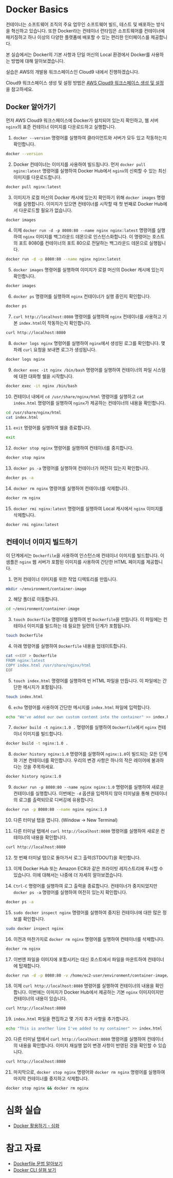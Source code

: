 # Docker Basics
컨테이너는 소프트웨어 조직의 주요 업무인 소프트웨어 빌드, 테스트 및 배포하는 방식을 혁신하고 있습니다. 또한 Docker라는 컨테이너 런타임은 소프트웨어를 컨테이너에 패키징하고 하나 이상의 다양한 플랫폼에 배포할 수 있는 편리한 인터페이스를 제공합니다.

본 실습에서는 Docker의 기본 사항과 단일 머신의 Local 환경에서 Docker를 사용하는 방법에 대해 알아보겠습니다. 

실습은 AWS의 개발용 워크스페이스인 Cloud9 내에서 진행하겠습니다.

Cloud9 워크스페이스 생성 및 설정 방법은 [AWS Cloud9 워크스페이스 생성 및 설정](./cloud9.md)을 참고하세요.

## Docker 알아가기
먼저 AWS Cloud9 워크스페이스에 Docker가 설치되어 있는지 확인하고, 웹 서버 `nginx`의 표준 컨테이너 이미지를 다운로드하고 실행합니다.

1. `docker --version` 명령어를 실행하여 클라이언트와 서버가 모두 있고 작동하는지 확인합니다.
```bash
docker --version
```

2. Docker 컨테이너는 이미지를 사용하여 빌드됩니다. 먼저 `docker pull nginx:latest` 명령어를 실행하여 Docker Hub에서 `nginx`의 신뢰할 수 있는 최신 이미지를 다운로드합니다.
```bash
docker pull nginx:latest
```

3. 이미지가 로컬 머신의 Docker 캐시에 있는지 확인하기 위해 `docker images` 명령어를 실행합니다. 이미지가 있으면 컨테이너를 시작할 때 첫 번째로 Docker Hub에서 다운로드할 필요가 없습니다.
```bash
docker images
```

4. 이제 `docker run -d -p 8080:80 --name nginx nginx:latest` 명령어를 실행하여 `nginx` 이미지를 백그라운드 데몬으로 인스턴스화합니다. 이 명령어는 호스트의 포트 8080를 컨테이너의 포트 80으로 전달하는 백그라운드 데몬으로 실행됩니다.
```bash
docker run -d -p 8080:80 --name nginx nginx:latest
```

5. `docker images` 명령어를 실행하여 이미지가 로컬 머신의 Docker 캐시에 있는지 확인합니다.
```bash
docker images
```

6. `docker ps` 명령어를 실행하여 `nginx` 컨테이너가 실행 중인지 확인합니다.
```bash
docker ps
```

7. `curl http://localhost:8080` 명령어를 실행하여 `nginx` 컨테이너를 사용하고 기본 `index.html`이 작동하는지 확인합니다.
```bash
curl http://localhost:8080
```

8. `docker logs nginx` 명령어를 실행하여 `nginx`에서 생성된 로그를 확인합니다. 몇 차례 `curl` 요청을 보내면 로그가 생성됩니다.
```bash
docker logs nginx
```

9. `docker exec -it nginx /bin/bash` 명령어를 실행하여 컨테이너의 파일 시스템에 대한 대화형 쉘을 시작합니다.
```bash
docker exec -it nginx /bin/bash
```

10. 컨테이너 내에서 `cd /usr/share/nginx/html` 명령어를 실행하고 `cat index.html` 명령어를 실행하여 `nginx`가 제공하는 컨테이너의 내용을 확인합니다.
```bash
cd /usr/share/nginx/html
cat index.html
```

11. `exit` 명령어를 실행하여 쉘을 종료합니다.
```bash
exit
```

12. `docker stop nginx` 명령어를 실행하여 컨테이너를 중지합니다.
```bash
docker stop nginx
```

13. `docker ps -a` 명령어를 실행하여 컨테이너가 여전히 있는지 확인합니다.
```bash
docker ps -a
```

14. `docker rm nginx` 명령어를 실행하여 컨테이너를 삭제합니다.
```bash
docker rm nginx
```

15. `docker rmi nginx:latest` 명령어를 실행하여 Local 캐시에서 `nginx` 이미지를 삭제합니다.
```bash
docker rmi nginx:latest
```

## 컨테이너 이미지 빌드하기
이 단계에서는 `Dockerfile`을 사용하여 인스턴스에 컨테이너 이미지를 빌드합니다. 이 샘플은 `nginx` 웹 서버가 포함된 이미지를 사용하여 간단한 HTML 페이지를 제공합니다.

1. 먼저 컨테이너 이미지를 위한 작업 디렉토리를 만듭니다.
```bash
mkdir ~/environment/container-image
```

2. 해당 폴더로 이동합니다.
```bash
cd ~/environment/container-image
```

3. `touch Dockerfile` 명령어를 실행하여 빈 `Dockerfile`을 만듭니다. 이 파일에는 컨테이너 이미지를 빌드하는 데 필요한 일련의 단계가 포함됩니다.
```bash
touch Dockerfile
```

4. 아래 명령어를 실행하여 `Dockerfile` 내용을 업데이트합니다.
```bash
cat <<EOF > Dockerfile
FROM nginx:latest
COPY index.html /usr/share/nginx/html
EOF
```

5. `touch index.html` 명령어를 실행하여 빈 HTML 파일을 만듭니다. 이 파일에는 간단한 메시지가 포함됩니다.
```bash
touch index.html
```

6. `echo` 명령어를 사용하여 간단한 메시지를 `index.html` 파일에 입력합니다.
```bash
echo "We've added our own custom content into the container" >> index.html
```

7. `docker build -t nginx:1.0 .` 명령어를 실행하여 `Dockerfile`에서 `nginx` 컨테이너 이미지를 빌드합니다.
```bash
docker build -t nginx:1.0 .
```

8. `docker history nginx:1.0` 명령어를 실행하여 `nginx:1.0`이 빌드되는 모든 단계와 기본 컨테이너를 확인합니다. 우리의 변경 사항은 하나의 작은 레이어에 불과하다는 것을 주목하세요.
```bash
docker history nginx:1.0
```

9. `docker run -p 8080:80 --name nginx nginx:1.0` 명령어를 실행하여 새로운 컨테이너를 실행합니다. 이번에는 `-d` 옵션을 입력하지 않아 터미널을 통해 컨테이너의 로그를 출력되므로 디버깅에 유용합니다.
```bash
docker run -p 8080:80 --name nginx nginx:1.0
```

10. 다른 터미널 탭을 엽니다. (Window -> New Terminal)

11. 다른 터미널 탭에서 `curl http://localhost:8080` 명령어를 실행하여 새로운 컨테이너의 내용을 확인합니다.
```bash
curl http://localhost:8080
```

12. 첫 번째 터미널 탭으로 돌아가서 로그 출력(STDOUT)을 확인합니다.

13. 이제 Docker Hub 또는 Amazon ECR과 같은 프라이빗 레지스트리에 푸시할 수 있습니다. 이에 대해서는 나중에 더 자세히 알아보겠습니다.

14. `Ctrl-C` 명령어를 실행하여 로그 출력을 종료합니다. 컨테이너가 중지되었지만 `docker ps -a` 명령어를 실행하여 여전히 있는지 확인합니다.
```bash
docker ps -a
```

15. `sudo docker inspect nginx` 명령어를 실행하여 중지된 컨테이너에 대한 많은 정보를 확인합니다.
```bash
sudo docker inspect nginx
```

16. 이전과 마찬가지로 `docker rm nginx` 명령어를 실행하여 컨테이너를 삭제합니다.
```bash
docker rm nginx
```

17. 이번엔 파일을 이미지에 포함시키는 대신 호스트에서 파일을 마운트하여 컨테이너에 탑재합니다.
```bash
docker run -d -p 8080:80 -v /home/ec2-user/environment/container-image/index.html:/usr/share/nginx/html/index.html\:ro --name nginx nginx:latest
```

18. 이제 `curl http://localhost:8080` 명령어를 실행하여 컨테이너의 내용을 확인합니다. 이번에는 이미지가 Docker Hub에서 제공하는 기본 `nginx` 이미지이지만 컨테이너의 내용이 있습니다.
```bash
curl http://localhost:8080
```

19. `index.html` 파일을 편집하고 몇 가지 추가 사항을 추가합니다.
```bash
echo "This is another line I've added to my container" >> index.html
```

20. 다른 터미널 탭에서 `curl http://localhost:8080` 명령어를 실행하여 컨테이너의 내용을 확인합니다. 이미지 재실행 없이 변경 사항이 반영된 것을 확인할 수 있습니다.
```bash
curl http://localhost:8080
```

21. 마지막으로, `docker stop nginx` 명령어와 `docker rm nginx` 명령어를 실행하여 마지막 컨테이너를 중지하고 삭제합니다.
```bash
docker stop nginx && docker rm nginx
```

# 심화 실습
- [Docker 활용하기 - 심화](./advanced.md)


# 참고 자료
- [Dockerfile 문법 알아보기](./command.md)
- [Docker CLI 살펴 보기](./command.md)
